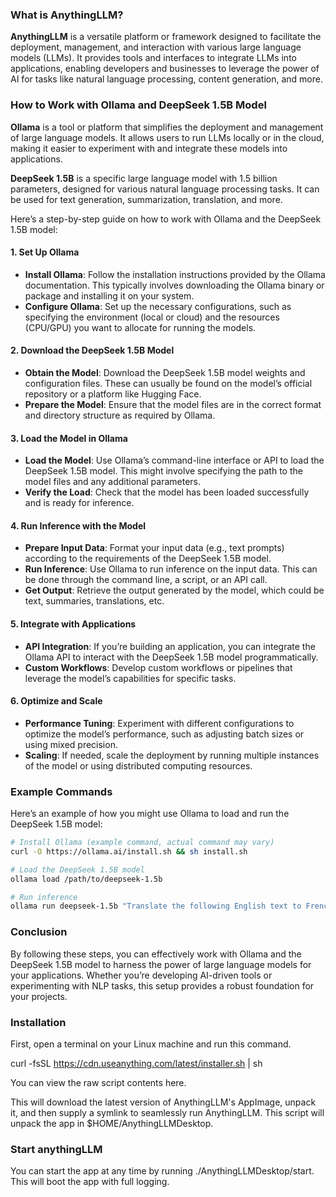### What is AnythingLLM?

**AnythingLLM** is a versatile platform or framework designed to facilitate the deployment, management, and interaction with various large language models (LLMs). It provides tools and interfaces to integrate LLMs into applications, enabling developers and businesses to leverage the power of AI for tasks like natural language processing, content generation, and more.

### How to Work with Ollama and DeepSeek 1.5B Model

**Ollama** is a tool or platform that simplifies the deployment and management of large language models. It allows users to run LLMs locally or in the cloud, making it easier to experiment with and integrate these models into applications.

**DeepSeek 1.5B** is a specific large language model with 1.5 billion parameters, designed for various natural language processing tasks. It can be used for text generation, summarization, translation, and more.

Here’s a step-by-step guide on how to work with Ollama and the DeepSeek 1.5B model:

#### 1. **Set Up Ollama**
   - **Install Ollama**: Follow the installation instructions provided by the Ollama documentation. This typically involves downloading the Ollama binary or package and installing it on your system.
   - **Configure Ollama**: Set up the necessary configurations, such as specifying the environment (local or cloud) and the resources (CPU/GPU) you want to allocate for running the models.

#### 2. **Download the DeepSeek 1.5B Model**
   - **Obtain the Model**: Download the DeepSeek 1.5B model weights and configuration files. These can usually be found on the model’s official repository or a platform like Hugging Face.
   - **Prepare the Model**: Ensure that the model files are in the correct format and directory structure as required by Ollama.

#### 3. **Load the Model in Ollama**
   - **Load the Model**: Use Ollama’s command-line interface or API to load the DeepSeek 1.5B model. This might involve specifying the path to the model files and any additional parameters.
   - **Verify the Load**: Check that the model has been loaded successfully and is ready for inference.

#### 4. **Run Inference with the Model**
   - **Prepare Input Data**: Format your input data (e.g., text prompts) according to the requirements of the DeepSeek 1.5B model.
   - **Run Inference**: Use Ollama to run inference on the input data. This can be done through the command line, a script, or an API call.
   - **Get Output**: Retrieve the output generated by the model, which could be text, summaries, translations, etc.

#### 5. **Integrate with Applications**
   - **API Integration**: If you’re building an application, you can integrate the Ollama API to interact with the DeepSeek 1.5B model programmatically.
   - **Custom Workflows**: Develop custom workflows or pipelines that leverage the model’s capabilities for specific tasks.

#### 6. **Optimize and Scale**
   - **Performance Tuning**: Experiment with different configurations to optimize the model’s performance, such as adjusting batch sizes or using mixed precision.
   - **Scaling**: If needed, scale the deployment by running multiple instances of the model or using distributed computing resources.

### Example Commands

Here’s an example of how you might use Ollama to load and run the DeepSeek 1.5B model:

```bash
# Install Ollama (example command, actual command may vary)
curl -O https://ollama.ai/install.sh && sh install.sh

# Load the DeepSeek 1.5B model
ollama load /path/to/deepseek-1.5b

# Run inference
ollama run deepseek-1.5b "Translate the following English text to French: 'Hello, how are you?'"
```

### Conclusion

By following these steps, you can effectively work with Ollama and the DeepSeek 1.5B model to harness the power of large language models for your applications. Whether you’re developing AI-driven tools or experimenting with NLP tasks, this setup provides a robust foundation for your projects.


### Installation
First, open a terminal on your Linux machine and run this command.

curl -fsSL https://cdn.useanything.com/latest/installer.sh | sh

You can view the raw script contents here.

This will download the latest version of AnythingLLM's AppImage, unpack it, and then supply a symlink to seamlessly run AnythingLLM. This script will unpack the app in $HOME/AnythingLLMDesktop.

### Start anythingLLM
You can start the app at any time by running ./AnythingLLMDesktop/start. This will boot the app with full logging.


